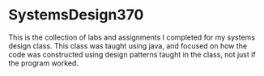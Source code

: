 # SystemsDesign370
This is the collection of labs and assignments I completed for my systems design class. This class was taught using java, and focused on how the code was constructed using design patterns taught in the class, not just if the program worked. 
